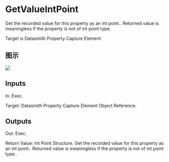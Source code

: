# GetValueIntPoint

Get the recorded value for this property as an int point.. Returned value is meaningless if the property is not of int point type.

Target is Datasmith Property Capture Element

## 图示

![]($-20221218-18380394.png)

## Inputs

In: Exec.

Target: Datasmith Property Capture Element Object Reference.  

## Outputs

Out: Exec.

Return Value: Int Point Structure. Get the recorded value for this property as an int point.. Returned value is meaningless if the property is not of int point type..

